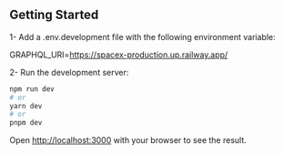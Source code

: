 ## Getting Started

1- Add a .env.development file with the following environment variable:

GRAPHQL_URI=https://spacex-production.up.railway.app/

2- Run the development server:

```bash
npm run dev
# or
yarn dev
# or
pnpm dev
```

Open [http://localhost:3000](http://localhost:3000) with your browser to see the result.